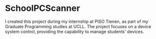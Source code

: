 # SchoolPCScanner
I created this project during my internship at PISO Tienen, as part of my Graduate Programming studies at UCLL. The project focuses on a device system control, providing the capability to manage students' devices.
